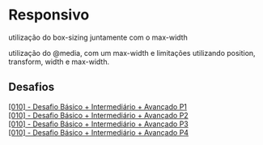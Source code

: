 # Responsivo 

<p>utilização do box-sizing juntamente com o max-width</p>
<p>utilização do @media, com um max-width e limitações utilizando position, transform, width e max-width.

## Desafios

[[010] - Desafio Básico + Intermediário + Avançado P1](https://github.com/Wanhenri/collab_curso_2018_19/commit/2ceb7ca0ffa0542648fd06951cdb7b62e04b3600#diff-1fadc4693026476c7df99d60b31a213d)
<br>
[[010] - Desafio Básico + Intermediário + Avançado P2](https://github.com/Wanhenri/collab_curso_2018_19/commit/5e3b6c5adefa7af40171f7c734bfdb2961d41fb9#diff-622b7883183dbf7d80feb9439befe385)
<br>
[[010] - Desafio Básico + Intermediário + Avançado P3](https://github.com/Wanhenri/collab_curso_2018_19/commit/f6aab6ff0512d50d328b5b548cad4629b2fb7d60#diff-a73b7c0d4dff8a57f7a6c0666a6bd099)
<br>
[[010] - Desafio Básico + Intermediário + Avançado P4](https://github.com/Wanhenri/collab_curso_2018_19/commit/a0f755959f93e0e47799524080f2fd562009d38c#diff-ac1aa4be3f6f504eac8d5989a12dff3e)
<br>
[](url)
[](url)
